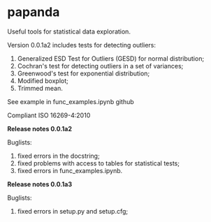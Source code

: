 # papanda

Useful tools for statistical data exploration.

Version 0.0.1a2 includes tests for detecting outliers:

1) Generalized ESD Test for Outliers (GESD) for normal distribution;
2) Cochran's test for detecting outliers in a set of variances;
3) Greenwood's test for exponential distribution;
4) Modified boxplot;
5) Trimmed mean.

See example in func_examples.ipynb github

Compliant ISO 16269-4:2010

**Release notes 0.0.1a2**

Buglists:
1) fixed errors in the docstring;
2) fixed problems with access to tables for statistical tests;
3) fixed errors in func_examples.ipynb.

**Release notes 0.0.1a3**

Buglists:
1) fixed errors in setup.py and setup.cfg;
